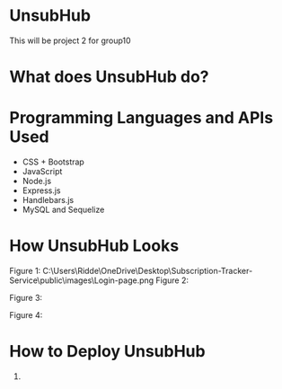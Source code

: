<!-- unique name -->
# UnsubHub
This will be project 2 for group10
<!-- description -->
# What does UnsubHub do?

<!-- technologies used -->
# Programming Languages and APIs Used
* CSS + Bootstrap
* JavaScript
* Node.js
* Express.js
* Handlebars.js
* MySQL and Sequelize

<!-- screenshot -->
# How UnsubHub Looks
Figure 1:
C:\Users\Ridde\OneDrive\Desktop\Subscription-Tracker-Service\public\images\Login-page.png
Figure 2:

Figure 3:

Figure 4:

<!-- link -->
# How to Deploy UnsubHub
1. 
